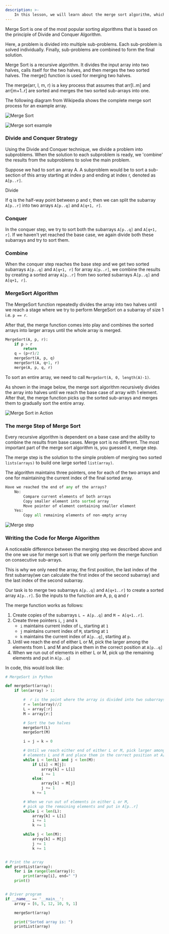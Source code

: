 ```yaml
---
description: >-
    In this lesson, we will learn about the merge sort algorithm, which is a divide and conquer algorithm. We will also learn about the time complexity of the merge sort algorithm.
---
```


Merge Sort is one of the most popular sorting algorithms that is based on the principle of Divide and Conquer Algorithm.

Here, a problem is divided into multiple sub-problems. Each sub-problem is solved individually. Finally, sub-problems are combined to form the final solution.

Merge Sort is a recursive algorithm. It divides the input array into two halves, calls itself for the two halves, and then merges the two sorted halves. The merge() function is used for merging two halves.

The merge(arr, l, m, r) is a key process that assumes that arr[l..m] and arr[m+1..r] are sorted and merges the two sorted sub-arrays into one.

The following diagram from Wikipedia shows the complete merge sort process for an example array.

![Merge Sort](https://upload.wikimedia.org/wikipedia/commons/c/cc/Merge-sort-example-300px.gif)

![Merge sort example](https://cdn.programiz.com/cdn/farfuture/PRTu8e23Uz212XPrrzN_uqXkVZVY_E0Ta8GZp61-zvw/mtime:1586425911/sites/tutorial2program/files/merge-sort-example_0.png)

### Divide and Conquer Strategy
Using the Divide and Conquer technique, we divide a problem into subproblems. When the solution to each subproblem is ready, we 'combine' the results from the subproblems to solve the main problem.

Suppose we had to sort an array A. A subproblem would be to sort a sub-section of this array starting at index p and ending at index r, denoted as `A[p..r]`.

Divide

If q is the half-way point between p and r, then we can split the subarray `A[p..r]` into two arrays `A[p..q]` and `A[q+1, r]`.

### Conquer

In the conquer step, we try to sort both the subarrays `A[p..q]` and `A[q+1, r]`. If we haven't yet reached the base case, we again divide both these subarrays and try to sort them.

### Combine

When the conquer step reaches the base step and we get two sorted subarrays `A[p..q]` and `A[q+1, r]` for array `A[p..r]`, we combine the results by creating a sorted array `A[p..r]` from two sorted subarrays A`[p..q]` and `A[q+1, r]`.

### MergeSort Algorithm
The MergeSort function repeatedly divides the array into two halves until we reach a stage where we try to perform MergeSort on a subarray of size 1 i.e. `p == r`.

After that, the merge function comes into play and combines the sorted arrays into larger arrays until the whole array is merged.

```python
MergeSort(A, p, r):
    if p > r 
        return
    q = (p+r)/2
    mergeSort(A, p, q)
    mergeSort(A, q+1, r)
    merge(A, p, q, r)
```

To sort an entire array, we need to call `MergeSort(A, 0, length(A)-1)`.

As shown in the image below, the merge sort algorithm recursively divides the array into halves until we reach the base case of array with 1 element. After that, the merge function picks up the sorted sub-arrays and merges them to gradually sort the entire array.

![Merge Sort in Action](https://cdn.programiz.com/cdn/farfuture/m8XujxD0B6qF81Hq-q30SP4nmJlMuaHdYNkKIyNt-hk/mtime:1586425921/sites/tutorial2program/files/merge-sort-in-action---merge-step-simple.png)

### The merge Step of Merge Sort
Every recursive algorithm is dependent on a base case and the ability to combine the results from base cases. Merge sort is no different. The most important part of the merge sort algorithm is, you guessed it, merge step.

The merge step is the solution to the simple problem of merging two sorted `lists(arrays)` to build one large sorted `list(array)`.

The algorithm maintains three pointers, one for each of the two arrays and one for maintaining the current index of the final sorted array.

```python
Have we reached the end of any of the arrays?
    No:
        Compare current elements of both arrays 
        Copy smaller element into sorted array
        Move pointer of element containing smaller element
    Yes:
        Copy all remaining elements of non-empty array
```

![Merge step](https://cdn.programiz.com/cdn/farfuture/QgWYSTEJPw6dD8z1dlTcZI-SBWqa8UhVJWvleCsiFA0/mtime:1586425928/sites/tutorial2program/files/merge-two-sorted-arrays.png)

### Writing the Code for Merge Algorithm
A noticeable difference between the merging step we described above and the one we use for merge sort is that we only perform the merge function on consecutive sub-arrays.

This is why we only need the array, the first position, the last index of the first subarray(we can calculate the first index of the second subarray) and the last index of the second subarray.

Our task is to merge two subarrays `A[p..q]` and `A[q+1..r]` to create a sorted array `A[p..r]`. So the inputs to the function are A, p, q and r

The merge function works as follows:

1. Create copies of the subarrays `L ← A[p..q]` and `M ← A[q+1..r]`.
2. Create three pointers `i`, `j` and `k`
    - `i` maintains current index of `L`, starting at `1`
    - `j` maintains current index of `M`, starting at `1`
    - `k` maintains the current index of `A[p..q]`, starting at `p`.
3. Until we reach the end of either L or M, pick the larger among the elements from L and M and place them in the correct position at `A[p..q]`
4. When we run out of elements in either L or M, pick up the remaining elements and put in `A[p..q]`


In code, this would look like:

```python
# MergeSort in Python

def mergeSort(array):
    if len(array) > 1:

        #  r is the point where the array is divided into two subarrays
        r = len(array)//2
        L = array[:r]
        M = array[r:]

        # Sort the two halves
        mergeSort(L)
        mergeSort(M)

        i = j = k = 0

        # Until we reach either end of either L or M, pick larger among
        # elements L and M and place them in the correct position at A[p..r]
        while i < len(L) and j < len(M):
            if L[i] < M[j]:
                array[k] = L[i]
                i += 1
            else:
                array[k] = M[j]
                j += 1
            k += 1

        # When we run out of elements in either L or M,
        # pick up the remaining elements and put in A[p..r]
        while i < len(L):
            array[k] = L[i]
            i += 1
            k += 1

        while j < len(M):
            array[k] = M[j]
            j += 1
            k += 1


# Print the array
def printList(array):
    for i in range(len(array)):
        print(array[i], end=" ")
    print()


# Driver program
if __name__ == '__main__':
    array = [6, 5, 12, 10, 9, 1]

    mergeSort(array)

    print("Sorted array is: ")
    printList(array)
```